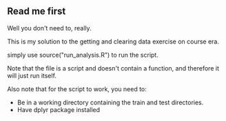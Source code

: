 ## Read me first

Well you don't need to, really.

This is my solution to the getting and clearing data exercise on course era.

simply use source("run_analysis.R") to run the script.

Note that the file is a script and doesn't contain a function, and therefore it will just run itself.

Also note that for the script to work, you need to:
  *  Be in a working directory containing the train and test directories.
  *  Have dplyr package installed
